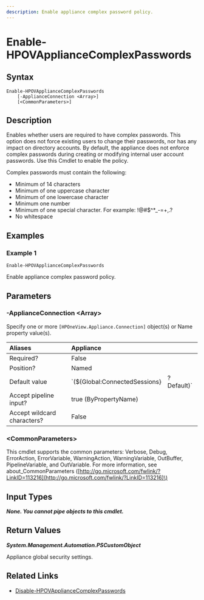 ```yaml
---
description: Enable appliance complex password policy.
---
```


# Enable-HPOVApplianceComplexPasswords

## Syntax

```text
Enable-HPOVApplianceComplexPasswords
    [-ApplianceConnection <Array>]
    [<CommonParameters>]
```

## Description

Enables whether users are required to have complex passwords. This option does not force existing users to change their passwords, nor has any impact on directory accounts. By default, the appliance does not enforce complex passwords during creating or modifying internal user account passwords. Use this Cmdlet to enable the policy.

Complex passwords must contain the following:

* Minimum of 14 characters
* Minimum of one uppercase character
* Minimum of one lowercase character
* Minimum one number
* Minimum of one special character. For example: !@\#$^\*\_-=+,.?
* No whitespace

## Examples

### Example 1

```text
Enable-HPOVApplianceComplexPasswords
```

Enable appliance complex password policy.

## Parameters

### -ApplianceConnection &lt;Array&gt;

Specify one or more `[HPOneView.Appliance.Connection]` object\(s\) or Name property value\(s\).

| Aliases | Appliance |  |
| :--- | :--- | :--- |
| Required? | False |  |
| Position? | Named |  |
| Default value | \`\(${Global:ConnectedSessions} | ? Default\)\` |
| Accept pipeline input? | true \(ByPropertyName\) |  |
| Accept wildcard characters? | False |  |

### &lt;CommonParameters&gt;

This cmdlet supports the common parameters: Verbose, Debug, ErrorAction, ErrorVariable, WarningAction, WarningVariable, OutBuffer, PipelineVariable, and OutVariable. For more information, see about\_CommonParameters \([http://go.microsoft.com/fwlink/?LinkID=113216](http://go.microsoft.com/fwlink/?LinkID=113216)\)

## Input Types

_**None. You cannot pipe objects to this cmdlet.**_

## Return Values

_**System.Management.Automation.PSCustomObject**_

Appliance global security settings.

## Related Links

* [Disable-HPOVApplianceComplexPasswords](disable-hpovappliancecomplexpasswords.md)

